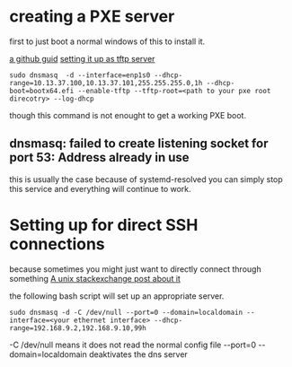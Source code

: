 # creating a PXE server
first to just boot a normal windows of this to install it. 

[a github guid](https://github.com/WillChamness/Dnsmasq-PXE)
[setting it up as tftp server](https://stelfox.net/blog/2013/12/using-dnsmasq-as-a-standalone-tftp-server/)

```shell
sudo dnsmasq  -d --interface=enp1s0 --dhcp-range=10.13.37.100,10.13.37.101,255.255.255.0,1h --dhcp-boot=bootx64.efi --enable-tftp --tftp-root=<path to your pxe root direcotry> --log-dhcp
```
though this command is not enought to get a working PXE boot. 

## 


## dnsmasq: failed to create listening socket for port 53: Address already in use

this is usually the case because of systemd-resolved you can simply stop this service and everything will continue to work.

# Setting up for direct SSH connections 

because sometimes you might just want to directly connect through something 
[A unix stackexchange post about it ](https://unix.stackexchange.com/questions/295238/how-to-connect-to-device-via-ssh-over-direct-ethernet-connection)

the following bash script will set up an appropriate server.

```shell
sudo dnsmasq -d -C /dev/null --port=0 --domain=localdomain --interface=<your ethernet interface> --dhcp-range=192.168.9.2,192.168.9.10,99h
```

-C /dev/null means it does not read the normal config file 
--port=0 --domain=localdomain deaktivates the dns server 